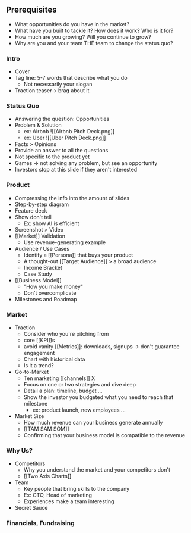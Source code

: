 ## Prerequisites
- What opportunities do you have in the market?
- What have you built to tackle it? How does it work? Who is it for?
- How much are you growing? Will you continue to grow?
- Why are you and your team THE team to change the status quo?
### Intro
- Cover
- Tag line: 5-7 words that describe what you do
	- Not necessarily your slogan
- Traction teaser-> brag about it
### Status Quo
- Answering the question: Opportunities
- Problem & Solution
	- ex: Airbnb ![[Airbnb Pitch Deck.png]]
	- ex: Uber ![[Uber Pitch Deck.png]]
- Facts > Opinions
- Provide an answer to all the questions
- Not specific to the product yet
- Games -> not solving any problem, but see an opportunity
- Investors stop at this slide if they aren't interested
### Product
- Compressing the info into the amount of slides
- Step-by-step diagram
- Feature deck
- Show don't tell
	- Ex: show AI is efficient
- Screenshot > Video
- [[Market]] Validation
	- Use revenue-generating example
- Audience / Use Cases
	- Identify a [[Persona]] that buys your product
	- A thought-out [[Target Audience]] > a broad audience
	- Income Bracket
	- Case Study
- [[Business Model]]
	- "How you make money"
	- Don't overcomplicate
- Milestones and Roadmap
### Market
- Traction
	- Consider who you're pitching from
	- core [[KPI]]s
	- avoid vanity [[Metrics]]: downloads, signups -> don't guarantee engagement
	- Chart with historical data
	- Is it a trend?
- Go-to-Market
	- Ten marketing [[channels]] X
	- Focus on one or two strategies and dive deep
	- Detail a plan: timeline, budget ...
	- Show the investor you budgeted what you need to reach that milestone
		- ex: product launch, new employees ...
- Market Size
	- How much revenue can your business generate annually
	- [[TAM SAM SOM]]
	- Confirming that your business model is compatible to the revenue
### Why Us?
- Competitors
	- Why you understand the market and your competitors don't
	- [[Two Axis Charts]]
- Team
	- Key people that bring skills to the company
	- Ex: CTO, Head of marketing
	- Experiences make a team interesting
- Secret Sauce
### Financials, Fundraising